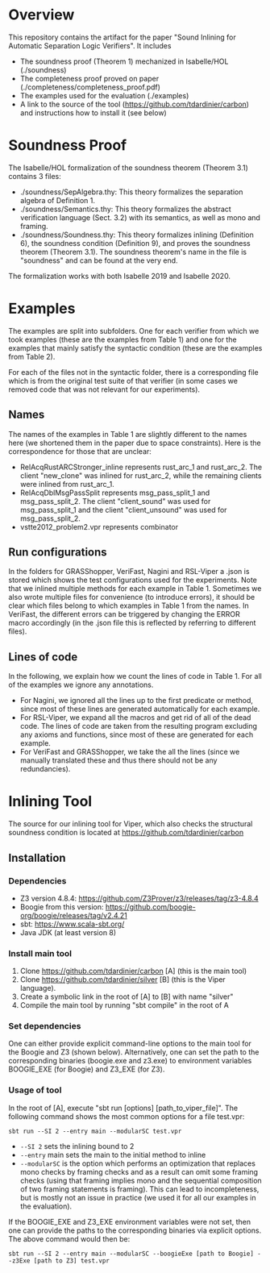
# Overview
This repository contains the artifact for the paper "Sound Inlining for Automatic Separation Logic Verifiers". It includes

- The soundness proof (Theorem 1) mechanized in Isabelle/HOL (./soundness)
- The completeness proof proved on paper (./completeness/completeness_proof.pdf)
- The examples used for the evaluation (./examples)
- A link to the source of the tool (https://github.com/tdardinier/carbon) and instructions how to install it (see below)

# Soundness Proof
The Isabelle/HOL formalization of the soundness theorem (Theorem 3.1) contains 3 files:
- ./soundness/SepAlgebra.thy: This theory formalizes the separation algebra of Definition 1.
- ./soundness/Semantics.thy: This theory formalizes the abstract verification language (Sect. 3.2) with its semantics, as well as mono and framing.
- ./soundness/Soundness.thy: This theory formalizes inlining (Definition 6), the soundness condition (Definition 9), and proves the soundness theorem (Theorem 3.1). The soundness theorem's name in the file is "soundness" and can be found at the very end.

The formalization works with both Isabelle 2019 and Isabelle 2020.

# Examples
The examples are split into subfolders. One for each verifier from which we took examples (these are the examples from Table 1) and one for the examples that mainly satisfy the syntactic condition (these are the examples from Table 2).

For each of the files not in the syntactic folder, there is a corresponding file which is from the original test suite of that verifier (in some cases we removed code that was not relevant for our experiments).

## Names
The names of the examples in Table 1 are slightly different to the names here (we shortened them in the paper due to space constraints). Here is the correspondence for those that are unclear:

* RelAcqRustARCStronger_inline represents rust_arc_1 and rust_arc_2. The client "new_clone" was inlined for rust_arc_2, while the remaining clients were inlined from rust_arc_1.
* RelAcqDblMsgPassSplit represents msg_pass_split_1 and msg_pass_split_2. The client "client_sound" was used for msg_pass_split_1 and the client "client_unsound" was used for msg_pass_split_2.
* vstte2012_problem2.vpr represents combinator

## Run configurations
In the folders for GRASShopper, VeriFast, Nagini and RSL-Viper a .json is stored which shows the test configurations used for the experiments. Note that we inlined multiple methods for each example in Table 1. Sometimes we also wrote multiple files for convenience (to introduce errors), it should be clear which files belong to which examples in Table 1 from the names. In VeriFast, the different errors can be triggered by changing the ERROR macro accordingly (in the .json file this is reflected by referring to different files).

## Lines of code
In the following, we explain how we count the lines of code in Table 1.
For all of the examples we ignore any annotations.
* For Nagini, we ignored all the lines up to the first predicate or method,
since most of these lines are generated automatically for each example.
* For RSL-Viper, we expand all the macros and get rid of all of the dead code.
The lines of code are taken from the resulting program excluding any axioms and
functions, since most of these are generated for each example.
* For VeriFast and GRASShopper, we take the all the lines 
(since we manually translated these and thus there should not be any redundancies).


# Inlining Tool
The source for our inlining tool for Viper, which also checks the structural soundness condition is located at https://github.com/tdardinier/carbon 

## Installation

### Dependencies
- Z3 version 4.8.4: https://github.com/Z3Prover/z3/releases/tag/z3-4.8.4
- Boogie from this version: https://github.com/boogie-org/boogie/releases/tag/v2.4.21
- sbt: https://www.scala-sbt.org/
- Java JDK (at least version 8)

### Install main tool
1. Clone https://github.com/tdardinier/carbon [A] (this is the main tool)
2. Clone https://github.com/tdardinier/silver [B] (this is the Viper language). 
3. Create a symbolic link in the root of [A] to [B] with name "silver"
4. Compile the main tool by running "sbt compile" in the root of A

### Set dependencies
One can either provide explicit command-line options to the main tool for the 
Boogie and Z3 (shown below). Alternatively, one can set the path to the 
corresponding binaries  (boogie.exe and z3.exe) to environment variables 
BOOGIE_EXE (for Boogie) and  Z3_EXE (for Z3).

### Usage of tool
In the root of [A], execute "sbt run [options] [path_to_viper_file]".
The following command shows the most common options for a file test.vpr:

`sbt run --SI 2 --entry main --modularSC test.vpr`

- `--SI 2` sets the inlining bound to 2
- `--entry` main sets the main to the initial method to inline
- `--modularSC` is the option which performs an optimization that replaces
mono checks by framing checks and as a result can omit some framing checks 
(using that framing implies mono and the sequential composition of two framing 
statements is framing). This can lead to incompleteness, but is mostly not an 
issue in practice (we used it for all our examples in the evaluation).

If the BOOGIE_EXE and Z3_EXE environment variables were not set, then one can 
provide the paths to the corresponding binaries via explicit options. The above
command would then be:

`sbt run --SI 2 --entry main --modularSC --boogieExe [path to Boogie] --z3Exe [path to Z3] test.vpr`








